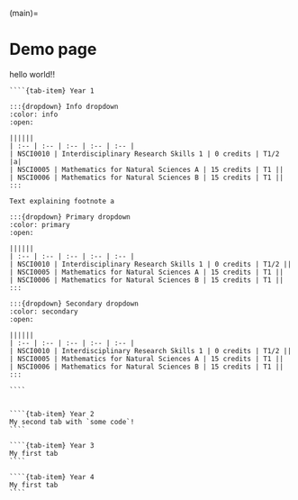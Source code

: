 (main)=
# Demo page

hello world!!

`````{tab-set}
````{tab-item} Year 1

:::{dropdown} Info dropdown
:color: info
:open:

||||||
| :-- | :-- | :-- | :-- | :-- |
| NSCI0010 | Interdisciplinary Research Skills 1 | 0 credits | T1/2 |a|
| NSCI0005 | Mathematics for Natural Sciences A | 15 credits | T1 ||
| NSCI0006 | Mathematics for Natural Sciences B | 15 credits | T1 ||
:::

Text explaining footnote a

:::{dropdown} Primary dropdown
:color: primary
:open:

||||||
| :-- | :-- | :-- | :-- | :-- |
| NSCI0010 | Interdisciplinary Research Skills 1 | 0 credits | T1/2 ||
| NSCI0005 | Mathematics for Natural Sciences A | 15 credits | T1 ||
| NSCI0006 | Mathematics for Natural Sciences B | 15 credits | T1 ||
:::

:::{dropdown} Secondary dropdown
:color: secondary
:open:

||||||
| :-- | :-- | :-- | :-- | :-- |
| NSCI0010 | Interdisciplinary Research Skills 1 | 0 credits | T1/2 ||
| NSCI0005 | Mathematics for Natural Sciences A | 15 credits | T1 ||
| NSCI0006 | Mathematics for Natural Sciences B | 15 credits | T1 ||
:::

````


````{tab-item} Year 2
My second tab with `some code`!
````

````{tab-item} Year 3
My first tab
````

````{tab-item} Year 4
My first tab
````

`````
